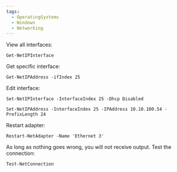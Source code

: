 ```yaml
---
tags:
  - OperatingSystems
  - Windows
  - Networking
---
```


View all interfaces:

```powershell-session
Get-NetIPInterface
```

Get specific interface:

```powershell-session
Get-NetIPAddress -ifIndex 25
```

Edit interface:

```powershell-session
Set-NetIPInterface -InterfaceIndex 25 -Dhcp Disabled
```

```powershell-session
Set-NetIPAddress -InterfaceIndex 25 -IPAddress 10.10.100.54 -PrefixLength 24
```

Restart adapter:

```powershell-session
Restart-NetAdapter -Name 'Ethernet 3'
```

As long as nothing goes wrong, you will not receive output. Test the connection:

```powershell-session
Test-NetConnection
```